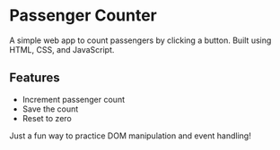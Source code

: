 # Passenger Counter 

A simple web app to count passengers by clicking a button. Built using HTML, CSS, and JavaScript.

## Features
- Increment passenger count
- Save the count
- Reset to zero

Just a fun way to practice DOM manipulation and event handling!
